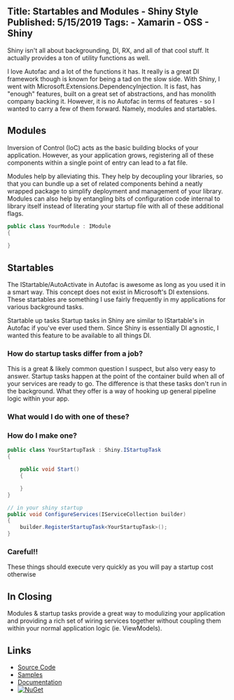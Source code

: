 Title: Startables and Modules - Shiny Style
Published: 5/15/2019
Tags:
    - Xamarin
    - OSS
    - Shiny
---

Shiny isn't all about backgrounding, DI, RX, and all of that cool stuff.  It actually provides a ton of utility functions as well.  

I love Autofac and a lot of the functions it has.  It really is a great DI framework though is known for being a tad on the slow side.  With Shiny, I went with Microsoft.Extensions.DependencyInjection.  It is fast, has "enough" features, built on a great set of abstractions, and has monolith company backing it.  However, it is no Autofac in terms of features - so I wanted to carry a few of them forward.  Namely, modules and startables.

## Modules
Inversion of Control (IoC) acts as the basic building blocks of your application.  However, as your application grows, registering all of these components within a single point of entry can lead to a fat file.

Modules help by alleviating this.  They help by decoupling your libraries, so that you can bundle up a set of related components behind a neatly wrapped package to simplify deployment and management of your library. Modules can also help by entangling bits of configuration code internal to library itself instead of literating your startup file with all of these additional flags.

```csharp
public class YourModule : IModule
{
     
}
```


## Startables
The IStartable/AutoActivate in Autofac is awesome as long as you used it in a smart way.  This concept does not exist in Microsoft's DI extensions.  These startables are something I use fairly frequently in my applications for various background tasks.  


Startable up tasks
Startup tasks in Shiny are similar to IStartable's in Autofac if you've ever used them.  Since Shiny is essentially DI agnostic, I wanted this feature to be available to all things DI.

### How do startup tasks differ from a job?
This is a great & likely common question I suspect, but also very easy to answer.  Startup tasks happen at the point of the container build when all of your services are ready to go.  The difference is that these tasks don't run in the background.  What they offer is a way of hooking up general pipeline logic within your app.  

### What would I do with one of these?

### How do I make one?

```csharp
public class YourStartupTask : Shiny.IStartupTask
{

    public void Start()
    {

    }
}

// in your shiny startup
public void ConfigureServices(IServiceCollection builder)
{
    builder.RegisterStartupTask<YourStartupTask>();
}
```

### Careful!!
These things should execute very quickly as you will pay a startup cost otherwise

## In Closing
Modules & startup tasks provide a great way to modulizing your application and providing a rich set of wiring services together without coupling them within your normal application logic (ie. ViewModels).  


## Links
* [Source Code](https://github.com/shinyorg/shiny)
* [Samples](https://github.com/shinyorg/shiny)
* [Documentation](https://shinydocs.azurewebsites.net)
* [![NuGet](https://img.shields.io/nuget/v/Shiny.Core.svg?maxAge=2592000)](https://www.nuget.org/packages/Shiny.Core/)
